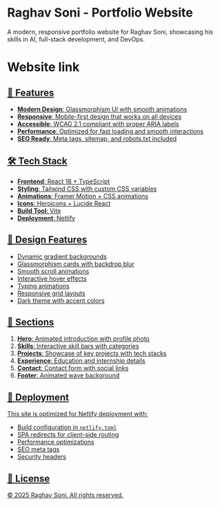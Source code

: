 # Raghav Soni - Portfolio Website

A modern, responsive portfolio website for Raghav Soni, showcasing his skills in AI, full-stack development, and DevOps.
# Website link <a href="https://raghavsoni-portfolio.netlify.app" />

## 🚀 Features

- **Modern Design**: Glassmorphism UI with smooth animations
- **Responsive**: Mobile-first design that works on all devices
- **Accessible**: WCAG 2.1 compliant with proper ARIA labels
- **Performance**: Optimized for fast loading and smooth interactions
- **SEO Ready**: Meta tags, sitemap, and robots.txt included

## 🛠️ Tech Stack

- **Frontend**: React 18 + TypeScript
- **Styling**: Tailwind CSS with custom CSS variables
- **Animations**: Framer Motion + CSS animations
- **Icons**: Heroicons + Lucide React
- **Build Tool**: Vite
- **Deployment**: Netlify

## 🎨 Design Features

- Dynamic gradient backgrounds
- Glassmorphism cards with backdrop blur
- Smooth scroll animations
- Interactive hover effects
- Typing animations
- Responsive grid layouts
- Dark theme with accent colors

## 📱 Sections

1. **Hero**: Animated introduction with profile photo
2. **Skills**: Interactive skill bars with categories
3. **Projects**: Showcase of key projects with tech stacks
4. **Experience**: Education and internship details
5. **Contact**: Contact form with social links
6. **Footer**: Animated wave background

## 🚀 Deployment

This site is optimized for Netlify deployment with:

- Build configuration in `netlify.toml`
- SPA redirects for client-side routing
- Performance optimizations
- SEO meta tags
- Security headers

## 📄 License

© 2025 Raghav Soni. All rights reserved.

